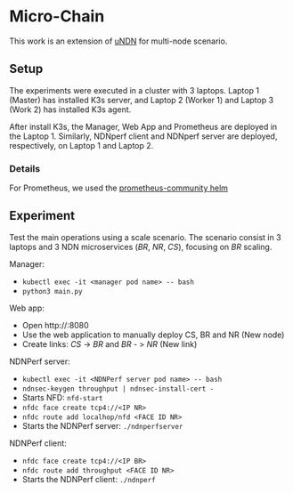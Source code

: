 ﻿# Micro-Chain

This work is an extension of [uNDN](https://github.com/Nayald/NDN-microservices) for multi-node scenario.

## Setup

The experiments were executed in a cluster with 3 laptops. Laptop 1 (Master) has installed K3s server, and Laptop 2 (Worker 1) and Laptop 3 (Work 2) has installed K3s agent.

After install K3s, the Manager, Web App and Prometheus are deployed in the Laptop 1. Similarly, NDNperf client and NDNperf server are deployed, respectively, on Laptop 1 and Laptop 2.

### Details

For Prometheus, we used the [prometheus-community helm](https://github.com/prometheus-community/helm-charts) 

## Experiment 

Test the main operations using a scale scenario. The scenario consist in 3 laptops and 3 NDN microservices (*BR*, *NR*, *CS*), focusing on *BR* scaling.

Manager:

- ```kubectl exec -it <manager pod name> -- bash```
- ```python3 main.py```

Web app:

- Open http://<IP manager>:8080
- Use the web application to manually deploy CS, BR and NR (New node)
- Create links: *CS* -> *BR* and *BR* - > *NR* (New link)

NDNPerf server:

- ```kubectl exec -it <NDNPerf server pod name> -- bash```
- ```ndnsec-keygen throughput | ndnsec-install-cert -```
- Starts NFD: ```nfd-start```
- ```nfdc face create tcp4://<IP NR>```
- ```nfdc route add localhop/nfd <FACE ID NR>```
- Starts the NDNPerf server: ```./ndnperfserver```

NDNPerf client:

- ```nfdc face create tcp4://<IP BR>```
- ```nfdc route add throughput <FACE ID NR>```
- Starts the NDNPerf client: ```./ndnperf``` 

